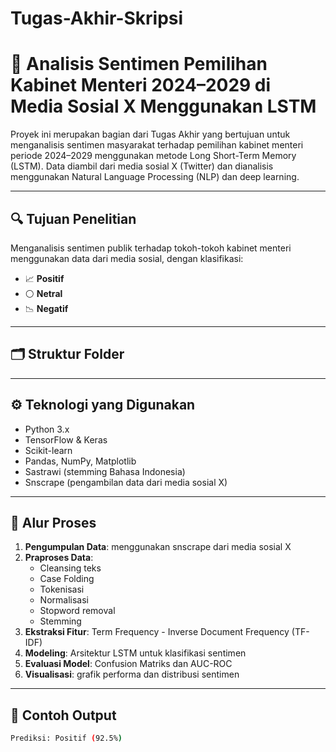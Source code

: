 # Tugas-Akhir-Skripsi
# 🧠 Analisis Sentimen Pemilihan Kabinet Menteri 2024–2029 di Media Sosial X Menggunakan LSTM

Proyek ini merupakan bagian dari Tugas Akhir yang bertujuan untuk menganalisis sentimen masyarakat terhadap pemilihan kabinet menteri periode 2024–2029 menggunakan metode Long Short-Term Memory (LSTM). Data diambil dari media sosial X (Twitter) dan dianalisis menggunakan Natural Language Processing (NLP) dan deep learning.

---

## 🔍 Tujuan Penelitian

Menganalisis sentimen publik terhadap tokoh-tokoh kabinet menteri menggunakan data dari media sosial, dengan klasifikasi:
- 📈 **Positif**
- ⚪ **Netral**
- 📉 **Negatif**

---

## 🗂️ Struktur Folder


---

## ⚙️ Teknologi yang Digunakan

- Python 3.x
- TensorFlow & Keras
- Scikit-learn
- Pandas, NumPy, Matplotlib
- Sastrawi (stemming Bahasa Indonesia)
- Snscrape (pengambilan data dari media sosial X)

---

## 🔄 Alur Proses

1. **Pengumpulan Data**: menggunakan snscrape dari media sosial X
2. **Praproses Data**:
   - Cleansing teks
   - Case Folding
   - Tokenisasi
   - Normalisasi
   - Stopword removal
   - Stemming
3. **Ekstraksi Fitur**: Term Frequency - Inverse Document Frequency (TF-IDF)
4. **Modeling**: Arsitektur LSTM untuk klasifikasi sentimen
5. **Evaluasi Model**: Confusion Matriks dan AUC-ROC
6. **Visualisasi**: grafik performa dan distribusi sentimen

---

## 🧪 Contoh Output

```bash
Prediksi: Positif (92.5%)

